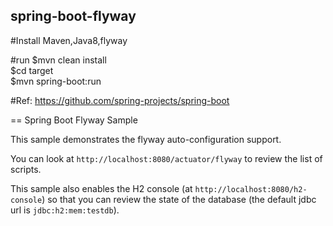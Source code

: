 ## spring-boot-flyway

#Install Maven,Java8,flyway

#run
$mvn clean install </br>
$cd target</br>
$mvn spring-boot:run</br>

#Ref: https://github.com/spring-projects/spring-boot

== Spring Boot Flyway Sample

This sample demonstrates the flyway auto-configuration support.

You can look at `http://localhost:8080/actuator/flyway` to review the list of scripts.

This sample also enables the H2 console (at `http://localhost:8080/h2-console`)
so that you can review the state of the database (the default jdbc url is
`jdbc:h2:mem:testdb`).